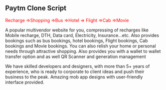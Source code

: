<h2>Paytm Clone Script</h2>

<p style="color:#FF0000";>Recharge =>Shopping =>Bus =>Hotel => Flight =>Cab =>Movie</p>

A popular multivendor website for you, compressing of recharges like Mobile recharge, DTH, Data card, Electricity, Insurance…etc. 
Also provides bookings such as bus bookings, hotel bookings, Flight bookings, Cab bookings and Movie bookings. You can also relish 
your home or personal needs through attractive shopping. Also provides you with a wallet to wallet transfer option and as well QR 
Scanner and generation management

We have skilled developers and designers, with more than 5+ years of experience, who is ready to corporate to client ideas and push
their business to the peak. Amazing mob app designs with user-friendly interface provided.
